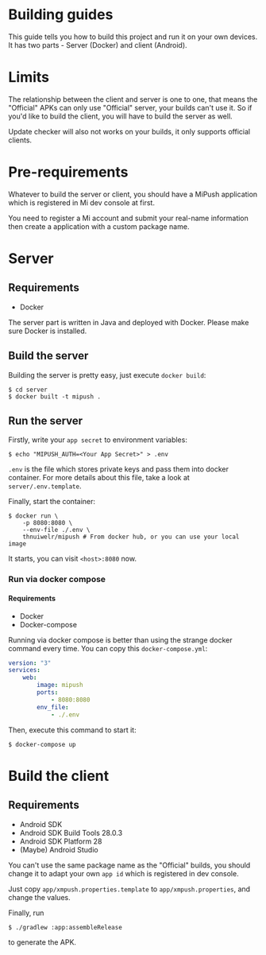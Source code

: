 # Building guides
This guide tells you how to build this project and run it on your own devices.
It has two parts - Server (Docker) and client (Android).

# Limits
The relationship between the client and server is one to one, that means the "Official" APKs can only use "Official" server, your builds can't use it. So if you'd like to build the client, you will have to build the server as well.

Update checker will also not works on your builds, it only supports official clients.

# Pre-requirements
Whatever to build the server or client, you should have a MiPush application which is registered in Mi dev console at first.

You need to register a Mi account and submit your real-name information then create a application with a custom package name.

# Server

## Requirements
* Docker

The server part is written in Java and deployed with Docker. Please make sure Docker is installed.

## Build the server
Building the server is pretty easy, just execute `docker build`:
```shell
$ cd server
$ docker built -t mipush .
```

## Run the server
Firstly, write your `app secret` to environment variables:
```shell
$ echo "MIPUSH_AUTH=<Your App Secret>" > .env
```
`.env` is the file which stores private keys and pass them into docker container.
For more details about this file, take a look at `server/.env.template`.

Finally, start the container:
```shell
$ docker run \
    -p 8080:8080 \
    --env-file ./.env \
    thnuiwelr/mipush # From docker hub, or you can use your local image
```
It starts, you can visit `<host>:8080` now.

### Run via docker compose

#### Requirements
* Docker
* Docker-compose

Running via docker compose is better than using the strange docker command every time. You can copy this `docker-compose.yml`:
```yml
version: "3"
services:
    web:
        image: mipush
        ports:
            - 8080:8080
        env_file:
            - ./.env
```
Then, execute this command to start it:
```shell
$ docker-compose up
```

# Build the client

## Requirements
* Android SDK
* Android SDK Build Tools 28.0.3
* Android SDK Platform 28
* (Maybe) Android Studio

You can't use the same package name as the "Official" builds, you should change it to adapt your own `app id` which is registered in dev console.

Just copy `app/xmpush.properties.template` to `app/xmpush.properties`, and change the values.

Finally, run

```shell
$ ./gradlew :app:assembleRelease
```

to generate the APK.